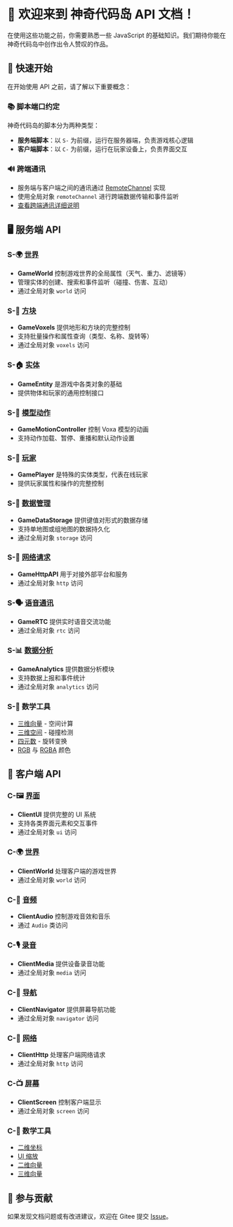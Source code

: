 # 🎉 欢迎来到 神奇代码岛 API 文档！

在使用这些功能之前，你需要熟悉一些 JavaScript 的基础知识。我们期待你能在神奇代码岛中创作出令人赞叹的作品。

## 🎯 快速开始

在开始使用 API 之前，请了解以下重要概念：

### 📚 脚本端口约定

神奇代码岛的脚本分为两种类型：

- **服务端脚本**：以 `S-` 为前缀，运行在服务器端，负责游戏核心逻辑
- **客户端脚本**：以 `C-` 为前缀，运行在玩家设备上，负责界面交互

### 🔊 跨端通讯

- 服务端与客户端之间的通讯通过 [RemoteChannel](/RemoteChannel/Server/) 实现
- 使用全局对象 `remoteChannel` 进行跨端数据传输和事件监听
- [查看跨端通讯详细说明](/RemoteChannel/Client/)

## 🖥️ 服务端 API

### S-🌍 [世界](/GameWorld/)

- **GameWorld** 控制游戏世界的全局属性（天气、重力、滤镜等）
- 管理实体的创建、搜索和事件监听（碰撞、伤害、互动）
- 通过全局对象 `world` 访问

### S-🧱 [方块](/GameVoxels/)

- **GameVoxels** 提供地形和方块的完整控制
- 支持批量操作和属性查询（类型、名称、旋转等）
- 通过全局对象 `voxels` 访问

### S-🏠 [实体](/GameEntity/)

- **GameEntity** 是游戏中各类对象的基础
- 提供物体和玩家的通用控制接口

### S-🕺 [模型动作](/GameMotionController/)

- **GameMotionController** 控制 Voxa 模型的动画
- 支持动作加载、暂停、重播和默认动作设置

### S-👤 [玩家](/GamePlayer/)

- **GamePlayer** 是特殊的实体类型，代表在线玩家
- 提供玩家属性和操作的完整控制

### S-💾 [数据管理](/GameDataStorage/)

- **GameDataStorage** 提供键值对形式的数据存储
- 支持单地图或组地图的数据持久化
- 通过全局对象 `storage` 访问

### S-🔗 [网络请求](/GameHttpAPI/)

- **GameHttpAPI** 用于对接外部平台和服务
- 通过全局对象 `http` 访问

### S-🗣️ [语音通讯](/GameRTC/)

- **GameRTC** 提供实时语音交流功能
- 通过全局对象 `rtc` 访问

### S-📊 [数据分析](/GameAnalytics/)

- **GameAnalytics** 提供数据分析模块
- 支持数据上报和事件统计
- 通过全局对象 `analytics` 访问

### S-🧮 数学工具

- [三维向量](/GameVector3/) - 空间计算
- [三维空间](/GameBounds3/) - 碰撞检测
- [四元数](/GameQuaternion/) - 旋转变换
- [RGB](/GameRGBColor/) 与 [RGBA](/GameRGBAColor/) 颜色

## 📱 客户端 API

### C-🖼️ [界面](/ClientUI/)

- **ClientUI** 提供完整的 UI 系统
- 支持各类界面元素和交互事件
- 通过全局对象 `ui` 访问

### C-🌍 [世界](/ClientWorld/)

- **ClientWorld** 处理客户端的游戏世界
- 通过全局对象 `world` 访问

### C-🎵 [音频](/ClientAudio/)

- **ClientAudio** 控制游戏音效和音乐
- 通过 `Audio` 类访问

### C-🎙 [录音](/ClientMedia/)

- **ClientMedia** 提供设备录音功能
- 通过全局对象 `media` 访问

### C-🧭 [导航](/ClientNavigator/)

- **ClientNavigator** 提供屏幕导航功能
- 通过全局对象 `navigator` 访问

### C-🔗 [网络](/ClientHttp/)

- **ClientHttp** 处理客户端网络请求
- 通过全局对象 `http` 访问

### C-📺 [屏幕](/ClientScreen/)

- **ClientScreen** 控制客户端显示
- 通过全局对象 `screen` 访问

### C-🧮 数学工具

- [二维坐标](/ClientUI/maths/Coord2)
- [UI 缩放](/ClientUI/maths/UiScale)
- [二维向量](/ClientUI/maths/Vec2)
- [三维向量](/ClientUI/maths/Vec3)

## 🤝 参与贡献

如果发现文档问题或有改进建议，欢迎在 Gitee 提交 [Issue](https://gitee.com/box3lab/box3-product-document/issues)。
